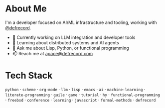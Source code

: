 

# About Me

I'm a developer focused on AI/ML infrastructure and tooling, working with [@defrecord](https://github.com/defrecord).

-   🔭 Currently working on LLM integration and developer tools
-   🌱 Learning about distributed systems and AI agents
-   💬 Ask me about Lisp, Python, or functional programming
-   📫 Reach me at [apace@defrecord.com](mailto:apace@defrecord.com)


# Tech Stack

`python` · `scheme` · `org-mode` · `llm` · `lisp` · `emacs` · `ai` · `machine-learning` · `literate-programming` · `guile` · `game` · `tutorial` · `hy` · `functional-programming` · `freebsd` · `conference` · `learning` · `javascript` · `formal-methods` · `defrecord`

